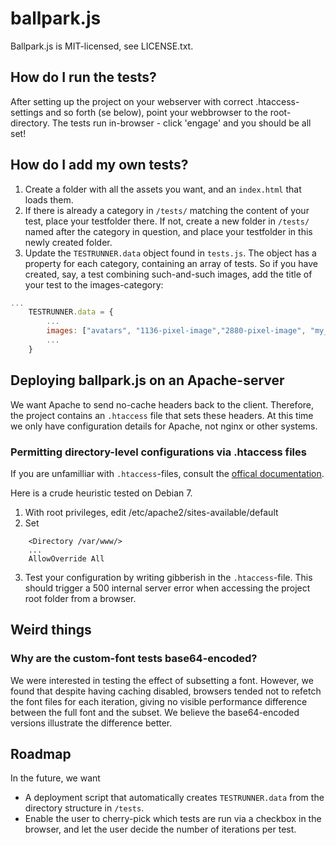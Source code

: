 ballpark.js
====================

Ballpark.js is MIT-licensed, see LICENSE.txt.

## How do I run the tests?

After setting up the project on your webserver with correct .htaccess-settings and so forth (se below), point your webbrowser to the root-directory. The tests run in-browser - click 'engage' and you should be all set!

## How do I add my own tests?

1. Create a folder with all the assets you want, and an <code>index.html</code> that loads them.
2. If there is already a category in <code>/tests/</code> matching the content of your test, place your testfolder there. If not, create a new folder in <code>/tests/</code> named after the category in question, and place your testfolder in this newly created folder.
3. Update the <code>TESTRUNNER.data</code> object found in <code>tests.js</code>. The object has a property for each category, containing an array of tests. So if you have created, say, a test combining such-and-such images, add the title of your test to the images-category:

```javascript
...
    TESTRUNNER.data = {
        ...
        images: ["avatars", "1136-pixel-image","2880-pixel-image", "my_new_test"],
        ...
    }
```

## Deploying ballpark.js on an Apache-server 

We want Apache to send no-cache headers back to the client. Therefore, the project contains an <code>.htaccess</code> file that sets these headers. At this time we only have configuration details for Apache, not nginx or other systems.  

### Permitting directory-level configurations via .htaccess files

If you are unfamilliar with <code>.htaccess</code>-files, consult the [offical documentation](http://httpd.apache.org/docs/current/howto/htaccess.html).

Here is a crude heuristic tested on Debian 7. 

1. With root privileges, edit /etc/apache2/sites-available/default
2. Set 

```
	<Directory /var/www/>
    ...
    AllowOverride All
```
3. Test your configuration by writing gibberish in the <code>.htaccess</code>-file. This should trigger a 500 internal server error when accessing the project root folder from a browser.

## Weird things

### Why are the custom-font tests base64-encoded?

We were interested in testing the effect of subsetting a font. However, we found that despite having caching disabled, browsers tended not to refetch the font files for each iteration, giving no visible performance difference between the full font and the subset. We believe the base64-encoded versions illustrate the difference better.

## Roadmap

In the future, we want
* A deployment script that automatically creates <code>TESTRUNNER.data</code> from the directory structure in <code>/tests</code>.
* Enable the user to cherry-pick which tests are run via a checkbox in the browser, and let the user decide the number of iterations per test.
